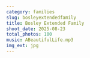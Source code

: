 ```yaml
---
category: families
slug: bosleyextendedfamily
title: Bosley Extended Family
shoot_date: 2025-08-23
total_photos: 100
music: ABeautifulLife.mp3
img_ext: jpg
---
```

